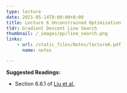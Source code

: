```yaml
---
type: lecture
date: 2021-05-14T8:00:00+8:00
title: Lecture 6 Unconstrained Optimization 
tldr: Gradient Descent Line Search
thumbnail: /_images/pp/line_search.png
links: 
    - url: /static_files/Notes/lecture6.pdf
      name: notes

---
```

**Suggested Readings:**

- Section 6.6.1 of [Liu et al.](http://bicmr.pku.edu.cn/~wenzw/optbook/opt1.pdf)


